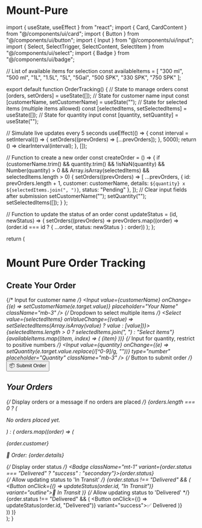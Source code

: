 # Mount-Pure
import { useState, useEffect } from "react";
import { Card, CardContent } from "@/components/ui/card";
import { Button } from "@/components/ui/button";
import { Input } from "@/components/ui/input";
import { Select, SelectTrigger, SelectContent, SelectItem } from "@/components/ui/select";
import { Badge } from "@/components/ui/badge";

// List of available items for selection
const availableItems = [
  "300 ml", "500 ml", "1L", "1.5L", "5L", "5Gal", "500 SPK", "330 SPK", "750 SPK"
];

export default function OrderTracking() {
  // State to manage orders
  const [orders, setOrders] = useState([]);
  // State for customer name input
  const [customerName, setCustomerName] = useState("");
  // State for selected items (multiple items allowed)
  const [selectedItems, setSelectedItems] = useState([]);
  // State for quantity input
  const [quantity, setQuantity] = useState("");

  // Simulate live updates every 5 seconds
  useEffect(() => {
    const interval = setInterval(() => {
      setOrders((prevOrders) => [...prevOrders]);
    }, 5000);
    return () => clearInterval(interval);
  }, []);

  // Function to create a new order
  const createOrder = () => {
    if (customerName.trim() && quantity.trim() && !isNaN(quantity) && Number(quantity) > 0 && Array.isArray(selectedItems) && selectedItems.length > 0) {
      setOrders((prevOrders) => [
        ...prevOrders,
        { id: prevOrders.length + 1, customer: customerName, details: `${quantity} x ${selectedItems.join(", ")}`, status: "Pending" },
      ]);
      // Clear input fields after submission
      setCustomerName("");
      setQuantity("");
      setSelectedItems([]);
    }
  };

  // Function to update the status of an order
  const updateStatus = (id, newStatus) => {
    setOrders((prevOrders) =>
      prevOrders.map((order) => (order.id === id ? { ...order, status: newStatus } : order))
    );
  };

  return (
    <div className="p-6 max-w-lg mx-auto">
      <h1 className="text-2xl font-bold text-center mb-6">Mount Pure Order Tracking</h1>
      <div className="bg-white shadow-lg p-4 rounded-lg mb-6">
        <h2 className="text-lg font-semibold mb-2">Create Your Order</h2>
        {/* Input for customer name */}
        <Input 
          value={customerName} 
          onChange={(e) => setCustomerName(e.target.value)} 
          placeholder="Your Name" 
          className="mb-3"
        />
        {/* Dropdown to select multiple items */}
        <Select value={selectedItems} onValueChange={(value) => setSelectedItems(Array.isArray(value) ? value : [value])}>
          <SelectTrigger className="mb-3">{selectedItems.length > 0 ? selectedItems.join(", ") : "Select items"}</SelectTrigger>
          <SelectContent>
            {availableItems.map((item, index) => (
              <SelectItem key={index} value={item}>{item}</SelectItem>
            ))}
          </SelectContent>
        </Select>
        {/* Input for quantity, restrict to positive numbers */}
        <Input 
          value={quantity} 
          onChange={(e) => setQuantity(e.target.value.replace(/[^0-9]/g, ""))} 
          type="number" 
          placeholder="Quantity" 
          className="mb-3"
        />
        {/* Button to submit order */}
        <Button onClick={createOrder} className="w-full">📦 Submit Order</Button>
      </div>
      <h2 className="text-lg font-semibold mb-3">Your Orders</h2>
      <div className="grid gap-4">
        {/* Display orders or a message if no orders are placed */}
        {orders.length === 0 ? (
          <p className="text-gray-500 text-center">No orders placed yet.</p>
        ) : (
          orders.map((order) => (
            <Card key={order.id} className="shadow-md">
              <CardContent className="flex justify-between p-4 items-center">
                <div>
                  <p className="font-semibold">{order.customer}</p>
                  <p className="text-sm text-gray-600">📌 Order: {order.details}</p>
                  {/* Display order status */}
                  <Badge className="mt-1" variant={order.status === "Delivered" ? "success" : "secondary"}>{order.status}</Badge>
                </div>
                <div className="flex gap-2">
                  {/* Allow updating status to 'In Transit' */}
                  {order.status !== "Delivered" && (
                    <Button onClick={() => updateStatus(order.id, "In Transit")} variant="outline">🚚 In Transit</Button>
                  )}
                  {/* Allow updating status to 'Delivered' */}
                  {order.status !== "Delivered" && (
                    <Button onClick={() => updateStatus(order.id, "Delivered")} variant="success">✅ Delivered</Button>
                  )}
                </div>
              </CardContent>
            </Card>
          ))
        )}
      </div>
    </div>
  );
}
